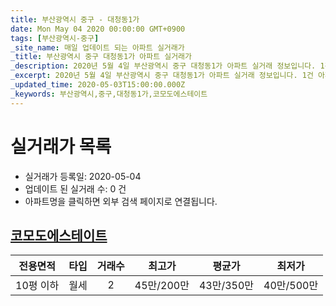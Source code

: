```yaml
---
title: 부산광역시 중구 - 대청동1가
date: Mon May 04 2020 00:00:00 GMT+0900
tags: [부산광역시-중구]
_site_name: 매일 업데이트 되는 아파트 실거래가
_title: 부산광역시 중구 대청동1가 아파트 실거래가
_description: 2020년 5월 4일 부산광역시 중구 대청동1가 아파트 실거래 정보입니다. 1건 아파트 정보가 있습니다.
_excerpt: 2020년 5월 4일 부산광역시 중구 대청동1가 아파트 실거래 정보입니다. 1건 아파트 정보가 있습니다.
_updated_time: 2020-05-03T15:00:00.000Z
_keywords: 부산광역시,중구,대청동1가,코모도에스테이트
---
```






# 실거래가 목록
- 실거래가 등록일: 2020-05-04
- 업데이트 된 실거래 수: 0 건
- 아파트명을 클릭하면 외부 검색 페이지로 연결됩니다.

## [코모도에스테이트](#코모도에스테이트)

|전용면적|타입|거래수|최고가|평균가|최저가|
|:---:|:---:|:---:|:---:|:---:|:---:|
|10평 이하|<span class="deal-type-3">월세</span>|2|45만/200만|43만/350만|40만/500만|

<br/>



